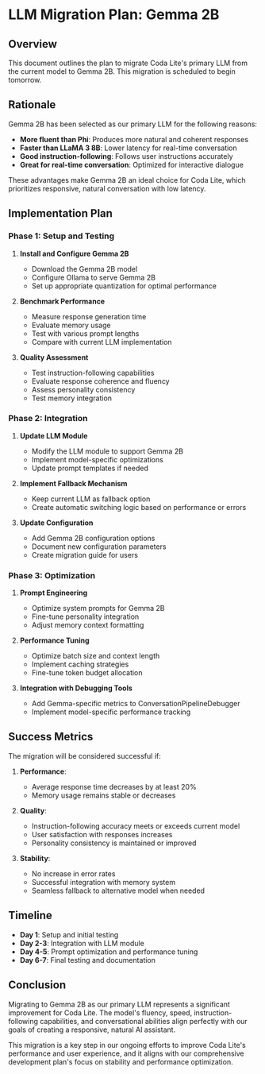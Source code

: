 # LLM Migration Plan: Gemma 2B

## Overview

This document outlines the plan to migrate Coda Lite's primary LLM from the current model to Gemma 2B. This migration is scheduled to begin tomorrow.

## Rationale

Gemma 2B has been selected as our primary LLM for the following reasons:

- **More fluent than Phi**: Produces more natural and coherent responses
- **Faster than LLaMA 3 8B**: Lower latency for real-time conversation
- **Good instruction-following**: Follows user instructions accurately
- **Great for real-time conversation**: Optimized for interactive dialogue

These advantages make Gemma 2B an ideal choice for Coda Lite, which prioritizes responsive, natural conversation with low latency.

## Implementation Plan

### Phase 1: Setup and Testing

1. **Install and Configure Gemma 2B**
   - Download the Gemma 2B model
   - Configure Ollama to serve Gemma 2B
   - Set up appropriate quantization for optimal performance

2. **Benchmark Performance**
   - Measure response generation time
   - Evaluate memory usage
   - Test with various prompt lengths
   - Compare with current LLM implementation

3. **Quality Assessment**
   - Test instruction-following capabilities
   - Evaluate response coherence and fluency
   - Assess personality consistency
   - Test memory integration

### Phase 2: Integration

1. **Update LLM Module**
   - Modify the LLM module to support Gemma 2B
   - Implement model-specific optimizations
   - Update prompt templates if needed

2. **Implement Fallback Mechanism**
   - Keep current LLM as fallback option
   - Create automatic switching logic based on performance or errors

3. **Update Configuration**
   - Add Gemma 2B configuration options
   - Document new configuration parameters
   - Create migration guide for users

### Phase 3: Optimization

1. **Prompt Engineering**
   - Optimize system prompts for Gemma 2B
   - Fine-tune personality integration
   - Adjust memory context formatting

2. **Performance Tuning**
   - Optimize batch size and context length
   - Implement caching strategies
   - Fine-tune token budget allocation

3. **Integration with Debugging Tools**
   - Add Gemma-specific metrics to ConversationPipelineDebugger
   - Implement model-specific performance tracking

## Success Metrics

The migration will be considered successful if:

1. **Performance**:
   - Average response time decreases by at least 20%
   - Memory usage remains stable or decreases

2. **Quality**:
   - Instruction-following accuracy meets or exceeds current model
   - User satisfaction with responses increases
   - Personality consistency is maintained or improved

3. **Stability**:
   - No increase in error rates
   - Successful integration with memory system
   - Seamless fallback to alternative model when needed

## Timeline

- **Day 1**: Setup and initial testing
- **Day 2-3**: Integration with LLM module
- **Day 4-5**: Prompt optimization and performance tuning
- **Day 6-7**: Final testing and documentation

## Conclusion

Migrating to Gemma 2B as our primary LLM represents a significant improvement for Coda Lite. The model's fluency, speed, instruction-following capabilities, and conversational abilities align perfectly with our goals of creating a responsive, natural AI assistant.

This migration is a key step in our ongoing efforts to improve Coda Lite's performance and user experience, and it aligns with our comprehensive development plan's focus on stability and performance optimization.
